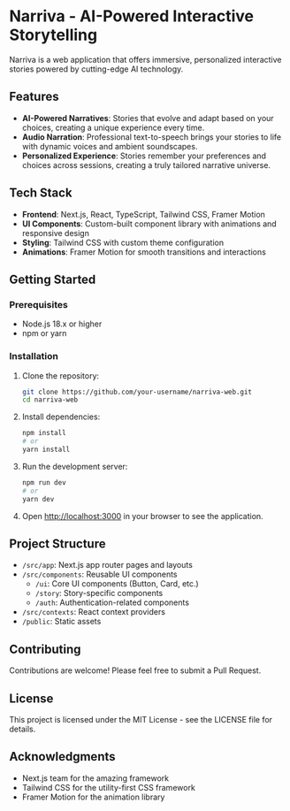 # Narriva - AI-Powered Interactive Storytelling

Narriva is a web application that offers immersive, personalized interactive stories powered by cutting-edge AI technology.

## Features

- **AI-Powered Narratives**: Stories that evolve and adapt based on your choices, creating a unique experience every time.
- **Audio Narration**: Professional text-to-speech brings your stories to life with dynamic voices and ambient soundscapes.
- **Personalized Experience**: Stories remember your preferences and choices across sessions, creating a truly tailored narrative universe.

## Tech Stack

- **Frontend**: Next.js, React, TypeScript, Tailwind CSS, Framer Motion
- **UI Components**: Custom-built component library with animations and responsive design
- **Styling**: Tailwind CSS with custom theme configuration
- **Animations**: Framer Motion for smooth transitions and interactions

## Getting Started

### Prerequisites

- Node.js 18.x or higher
- npm or yarn

### Installation

1. Clone the repository:
   ```bash
   git clone https://github.com/your-username/narriva-web.git
   cd narriva-web
   ```

2. Install dependencies:
   ```bash
   npm install
   # or
   yarn install
   ```

3. Run the development server:
   ```bash
   npm run dev
   # or
   yarn dev
   ```

4. Open [http://localhost:3000](http://localhost:3000) in your browser to see the application.

## Project Structure

- `/src/app`: Next.js app router pages and layouts
- `/src/components`: Reusable UI components
  - `/ui`: Core UI components (Button, Card, etc.)
  - `/story`: Story-specific components
  - `/auth`: Authentication-related components
- `/src/contexts`: React context providers
- `/public`: Static assets

## Contributing

Contributions are welcome! Please feel free to submit a Pull Request.

## License

This project is licensed under the MIT License - see the LICENSE file for details.

## Acknowledgments

- Next.js team for the amazing framework
- Tailwind CSS for the utility-first CSS framework
- Framer Motion for the animation library
